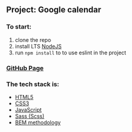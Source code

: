 ## Project: Google calendar

### To start:

1. clone the repo
2. install LTS [NodeJS](https://nodejs.org/en/)
3. run `npm install` to to use eslint in the project

### [GitHub Page](https://denis-chornyi.github.io/Project-Google-calendar/)

### The tech stack is:

- [HTML5](https://developer.mozilla.org/en-US/docs/Web/HTML)
- [CSS3](https://developer.mozilla.org/en-US/docs/Web/CSS)
- [JavaScript](https://developer.mozilla.org/en-US/docs/Web/JavaScript)
- [Sass (Scss)](https://sass-lang.com/documentation/)
- [BEM methodology](https://en.bem.info/methodology/)
